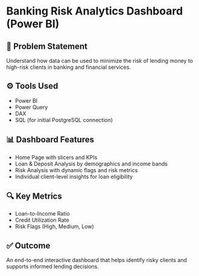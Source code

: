 # Banking Risk Analytics Dashboard (Power BI)

## 📌 Problem Statement
Understand how data can be used to minimize the risk of lending money to high-risk clients in banking and financial services.

## ⚙️ Tools Used
- Power BI
- Power Query
- DAX
- SQL (for initial PostgreSQL connection)

## 📊 Dashboard Features
- Home Page with slicers and KPIs
- Loan & Deposit Analysis by demographics and income bands
- Risk Analysis with dynamic flags and risk metrics
- Individual client-level insights for loan eligibility

## 🔍 Key Metrics
- Loan-to-Income Ratio
- Credit Utilization Rate
- Risk Flags (High, Medium, Low)

## ✅ Outcome
An end-to-end interactive dashboard that helps identify risky clients and supports informed lending decisions.
